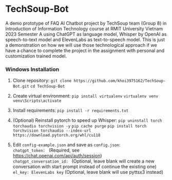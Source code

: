 # TechSoup-Bot
A demo prototype of FAQ AI Chatbot project by TechSoup team (Group 8) in Introduction of Information Technology course at RMIT University Vietnam 2023 Semester A using ChatGPT as language model, Whisper by OpenAI as speech-to-text model and ElevenLabs as text-to-speech model. This is just a demonstration on how we will use those technological approach if we have a chance to complete the project in the assignment with personal and customization trained model.

### Windows Installation
1. Clone repository:
`git clone https://github.com/khoi3975162/TechSoup-Bot.git`
`cd TechSoup-Bot`

2. Create virtual environment:
`pip install virtualenv`
`virtualenv venv`
`venv\Scripts\activate`

3. Install requirements:
`pip install -r requirements.txt`

4. (Optional) Reinstall pytorch to speed up Whisper:
`pip uninstall torch torchaudio torchvision -y`
`pip cache purge`
`pip install torch torchvision torchaudio --index-url https://download.pytorch.org/whl/cu118`

5. Edit `config-example.json` and save as `config.json`:    
`chatgpt_token: ` (Required, see https://chat.openai.com/api/auth/session)\
`chatgpt_conversation_id: ` (Optional, leave blank will create a new conversation with start prompt instead of continue the existing one)\
`el_key: ElevenLabs key` (Optional, leave blank will use pyttsx3 instead)